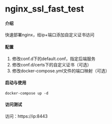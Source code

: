 # nginx_ssl_fast_test

#### 介绍
快速部署nginx，给ip+端口添加自定义证书访问


#### 配置

1. 修改conf.d下的default.conf，指定后端服务
2. 修改conf.d/certs下的自定义证书（可选）
3. 修改docker-compose.yml文件的端口映射（可选）

#### 启动与使用

```
docker-compose up -d
```

#### 访问测试

访问：https://ip:8443
